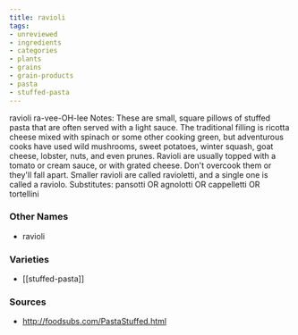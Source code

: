 ```yaml
---
title: ravioli
tags:
- unreviewed
- ingredients
- categories
- plants
- grains
- grain-products
- pasta
- stuffed-pasta
---
```

ravioli ra-vee-OH-lee Notes: These are small, square pillows of stuffed pasta that are often served with a light sauce. The traditional filling is ricotta cheese mixed with spinach or some other cooking green, but adventurous cooks have used wild mushrooms, sweet potatoes, winter squash, goat cheese, lobster, nuts, and even prunes. Ravioli are usually topped with a tomato or cream sauce, or with grated cheese. Don't overcook them or they'll fall apart. Smaller ravioli are called ravioletti, and a single one is called a raviolo. Substitutes: pansotti OR agnolotti OR cappelletti OR tortellini

### Other Names

* ravioli

### Varieties

* [[stuffed-pasta]]

### Sources
* http://foodsubs.com/PastaStuffed.html
